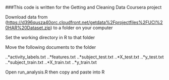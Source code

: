 ###This code is written for the Getting and Cleaning Data Coursera project

Download data from (https://d396qusza40orc.cloudfront.net/getdata%2Fprojectfiles%2FUCI%20HAR%20Dataset.zip) to a folder on your computer

Set the working directory in R to that folder
    
Move the following documents to the folder

..*activity_labels.txt
..*features.txt
..*subject_test.txt
..*X_test.txt
..*y_test.txt
..*subject_train.txt
..*X_train.txt
..*y_train.txt

Open run_analysis.R then copy and paste into R
